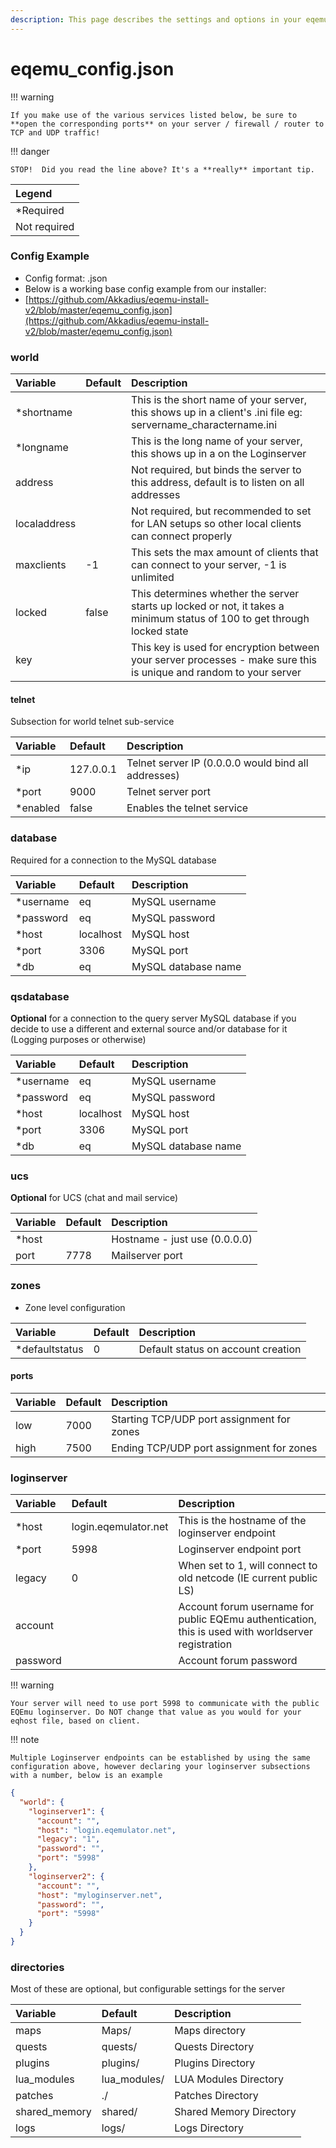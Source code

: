 ```yaml
---
description: This page describes the settings and options in your eqemu_config.json file.
---
```


# eqemu_config.json

!!! warning

    If you make use of the various services listed below, be sure to **open the corresponding ports** on your server / firewall / router to TCP and UDP traffic!

!!! danger

    STOP!  Did you read the line above? It's a **really** important tip.

| Legend       |
|:-------------|
| *Required    |
| Not required |

### Config Example

* Config format: .json
* Below is a working base config example from our installer:
* [https://github.com/Akkadius/eqemu-install-v2/blob/master/eqemu_config.json](https://github.com/Akkadius/eqemu-install-v2/blob/master/eqemu_config.json)

### world

| Variable     | Default | Description                                                                                                              |
|:-------------|:--------|:-------------------------------------------------------------------------------------------------------------------------|
| *shortname   |         | This is the short name of your server, this shows up in a client's .ini file eg: servername_charactername.ini            |
| *longname    |         | This is the long name of your server, this shows up in a on the Loginserver                                              |
| address      |         | Not required, but binds the server to this address, default is to listen on all addresses                                |
| localaddress |         | Not required, but recommended to set for LAN setups so other local clients can connect properly                          |
| maxclients   | -1      | This sets the max amount of clients that can connect to your server, -1 is unlimited                                     |
| locked       | false   | This determines whether the server starts up locked or not, it takes a minimum status of 100 to get through locked state |
| key          |         | This key is used for encryption between your server processes - make sure this is unique and random to your server       |

#### telnet

Subsection for world telnet sub-service

| Variable | Default   | Description                                         |
|:---------|:----------|:----------------------------------------------------|
| *ip      | 127.0.0.1 | Telnet server IP (0.0.0.0 would bind all addresses) |
| *port    | 9000      | Telnet server port                                  |
| *enabled | false     | Enables the telnet service                          |

### database

Required for a connection to the MySQL database

| Variable  | Default   | Description         |
|:----------|:----------|:--------------------|
| *username | eq        | MySQL username      |
| *password | eq        | MySQL password      |
| *host     | localhost | MySQL host          |
| *port     | 3306      | MySQL port          |
| *db       | eq        | MySQL database name |

### qsdatabase

**Optional** for a connection to the query server MySQL database if you decide to use a different and external source and/or database for it (Logging purposes or otherwise)

| Variable  | Default   | Description         |
|:----------|:----------|:--------------------|
| *username | eq        | MySQL username      |
| *password | eq        | MySQL password      |
| *host     | localhost | MySQL host          |
| *port     | 3306      | MySQL port          |
| *db       | eq        | MySQL database name |

### ucs

**Optional** for UCS (chat and mail service)

| Variable | Default | Description                   |
|:---------|:--------|:------------------------------|
| *host    |         | Hostname - just use (0.0.0.0) |
| port     | 7778    | Mailserver port               |

### zones

* Zone level configuration

| Variable       | Default | Description                        |
|:---------------|:--------|:-----------------------------------|
| *defaultstatus | 0       | Default status on account creation |

#### ports

| Variable | Default | Description                                |
|:---------|:--------|:-------------------------------------------|
| low      | 7000    | Starting TCP/UDP port assignment for zones |
| high     | 7500    | Ending TCP/UDP port assignment for zones   |

### loginserver

| Variable | Default              | Description                                                                                        |
|:---------|:---------------------|:---------------------------------------------------------------------------------------------------|
| *host    | login.eqemulator.net | This is the hostname of the loginserver endpoint                                                   |
| *port    | 5998                 | Loginserver endpoint port                                                                          |
| legacy   | 0                    | When set to 1, will connect to old netcode (IE current public LS)                                  |
| account  |                      | Account forum username for public EQEmu authentication, this is used with worldserver registration |
| password |                      | Account forum password                                                                             |

!!! warning

    Your server will need to use port 5998 to communicate with the public EQEmu loginserver. Do NOT change that value as you would for your eqhost file, based on client.

!!! note

    Multiple Loginserver endpoints can be established by using the same configuration above, however declaring your loginserver subsections with a number, below is an example

```json
{
  "world": {
    "loginserver1": {
      "account": "",
      "host": "login.eqemulator.net",
      "legacy": "1",
      "password": "",
      "port": "5998"
    },
    "loginserver2": {
      "account": "",
      "host": "myloginserver.net",
      "password": "",
      "port": "5998"
    }
  }
}
```

### directories

Most of these are optional, but configurable settings for the server

| Variable      | Default      | Description             |
|:--------------|:-------------|:------------------------|
| maps          | Maps/        | Maps directory          |
| quests        | quests/      | Quests Directory        |
| plugins       | plugins/     | Plugins Directory       |
| lua_modules   | lua_modules/ | LUA Modules Directory   |
| patches       | ./           | Patches Directory       |
| shared_memory | shared/      | Shared Memory Directory |
| logs          | logs/        | Logs Directory          |

